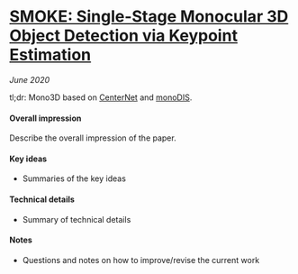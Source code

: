 # [SMOKE: Single-Stage Monocular 3D Object Detection via Keypoint Estimation](https://arxiv.org/abs/2002.10111)

_June 2020_

tl;dr: Mono3D based on [CenterNet](centernet.md) and [monoDIS](monodis.md).

#### Overall impression
Describe the overall impression of the paper. 

#### Key ideas
- Summaries of the key ideas

#### Technical details
- Summary of technical details

#### Notes
- Questions and notes on how to improve/revise the current work  

